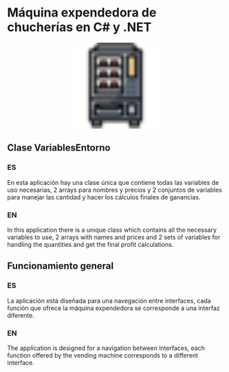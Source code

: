 # Máquina expendedora de chucherías en C# y .NET

<p align="center">
	<img height="200" src="https://github.com/SergioBerrio/Maquina-Expendedora-.NET/blob/master/MaquinaExpendedora/Resources/vending_machine_snacks_beverages_drinks_technology_icon_128568.png" alt="Paradise Resort Hotel">
</p>

## Clase VariablesEntorno

### **ES**

En esta aplicación hay una clase única que contiene todas las variables de uso necesarias, 2 arrays para nombres y precios y 2 conjuntos de variables para manejar
las cantidad y hacer los cálculos finales de ganancias.

### **EN** 

In this application there is a unique class which contains all the necessary variables to use, 2 arrays with names and prices and 2 sets of variables for handling the quantities and get the final profit calculations.

## Funcionamiento general

### **ES**

La aplicación está diseñada para una navegación entre interfaces, cada función que ofrece la máquina expendedora se corresponde a una interfaz diferente.

### **EN**

The application is designed for a navigation between interfaces, each function offered by the vending machine corresponds to a different interface.
